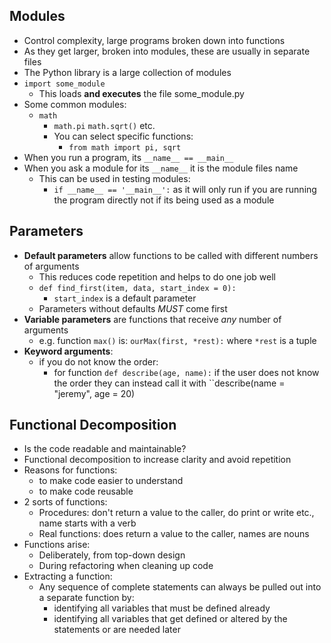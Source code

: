 ## Modules
- Control complexity, large programs broken down into functions
- As they get larger, broken into modules, these are usually in separate files
- The Python library is a large collection of modules
- `import some_module`
	- This loads **and executes** the file some_module.py
- Some common modules:
	- `math`
		- `math.pi` `math.sqrt()` etc.
		- You can select specific functions:
			- `from math import pi, sqrt`
- When you run a program, its `__name__ == __main__`
- When you ask a module for its ``__name__`` it is the module files name
	- This can be used in testing modules:
		- `if __name__ == '__main__':` as it will only run if you are running the program directly not if its being used as a module

## Parameters
- **Default parameters** allow functions to be called with different numbers of arguments
	- This reduces code repetition and helps to do one job well
	- ``def find_first(item, data, start_index = 0):`` 
		- `start_index` is a default parameter
	- Parameters without defaults *MUST* come first
- **Variable parameters** are functions that receive *any* number of arguments
	- e.g. function `max()` is: `ourMax(first, *rest):` where `*rest` is a tuple
- **Keyword arguments**: 
	- if you do not know the order:
		- for function ``def describe(age, name):`` if the user does not know the order they can instead call it with ``describe(name = "jeremy", age = 20)

## Functional Decomposition
- Is the code readable and maintainable?
- Functional decomposition to increase clarity and avoid repetition
- Reasons for functions:
	- to make code easier to understand
	- to make code reusable
- 2 sorts of functions:
	- Procedures: don't return a value to the caller, do print or write etc., name starts with a verb
	- Real functions: does return a value to the caller, names are nouns
- Functions arise:
	- Deliberately, from top-down design
	- During refactoring when cleaning up code
- Extracting a function:
	- Any sequence of complete statements can always be pulled out into a separate function by:
		- identifying all variables that must be defined already
		- identifying all variables that get defined or altered by the statements or are needed later